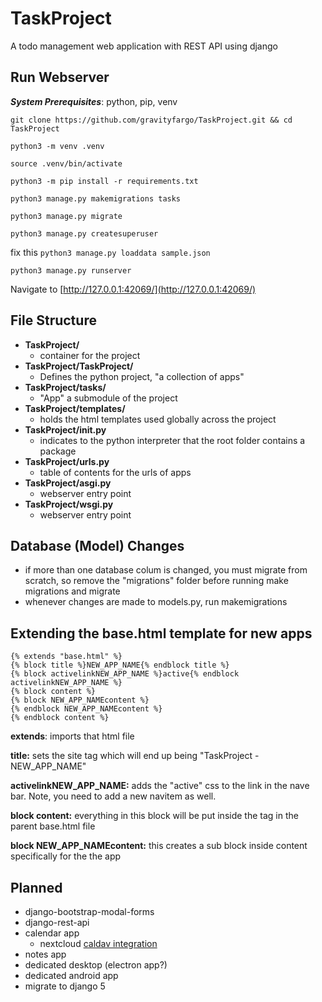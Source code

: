 # TaskProject
A todo management web application with REST API using django

## Run Webserver
***System Prerequisites***: python, pip, venv

`git clone https://github.com/gravityfargo/TaskProject.git && cd TaskProject`

`python3 -m venv .venv`

`source .venv/bin/activate`

`python3 -m pip install -r requirements.txt`

`python3 manage.py makemigrations tasks`

`python3 manage.py migrate`

`python3 manage.py createsuperuser`

fix this
`python3 manage.py loaddata sample.json`

`python3 manage.py runserver`

Navigate to [http://127.0.0.1:42069/](http://127.0.0.1:42069/)


## File Structure
- **TaskProject/**
    - container for the project
- **TaskProject/TaskProject/**
    - Defines the python project, "a collection of apps"
- **TaskProject/tasks/**
    - "App" a submodule of the project
- **TaskProject/templates/**
    - holds the html templates used globally across the project
- **TaskProject/__init__.py**
    - indicates to the python interpreter that the root folder contains a package
- **TaskProject/urls.py**
    - table of contents for the urls of apps
- **TaskProject/asgi.py**
    - webserver entry point
- **TaskProject/wsgi.py**
    - webserver entry point


## Database (Model) Changes
- if more than one database colum is changed, you must migrate from scratch, so remove the "migrations" folder before running make migrations and migrate
- whenever changes are made to models.py, run makemigrations

## Extending the base.html template for new apps
```
{% extends "base.html" %}
{% block title %}NEW_APP_NAME{% endblock title %}
{% block activelinkNEW_APP_NAME %}active{% endblock activelinkNEW_APP_NAME %}
{% block content %}
{% block NEW_APP_NAMEcontent %}
{% endblock NEW_APP_NAMEcontent %}
{% endblock content %}
```
**extends**: imports that html file

**title:** sets the site tag which will end up being "TaskProject - NEW_APP_NAME"

**activelinkNEW_APP_NAME:** adds the "active" css to the link in the nave bar. Note, you need to add a new navitem as well.

**block content:** everything in this block will be put inside the <body> tag in the parent base.html file

**block NEW_APP_NAMEcontent:** this creates a sub block inside content specifically for the the app

## Planned
- django-bootstrap-modal-forms
- django-rest-api
- calendar app
    - nextcloud [caldav integration](https://github.com/python-caldav/caldav)
- notes app
- dedicated desktop (electron app?)
- dedicated android app
- migrate to django 5